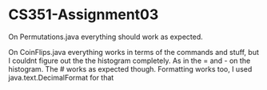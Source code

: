 # CS351-Assignment03

On Permutations.java everything should work as expected. 

On CoinFlips.java everything works in terms of the commands and stuff, but I couldnt figure out the the histogram completely. As in the = and - on the histogram. The # works as expected though. Formatting works too, I used java.text.DecimalFormat for that
